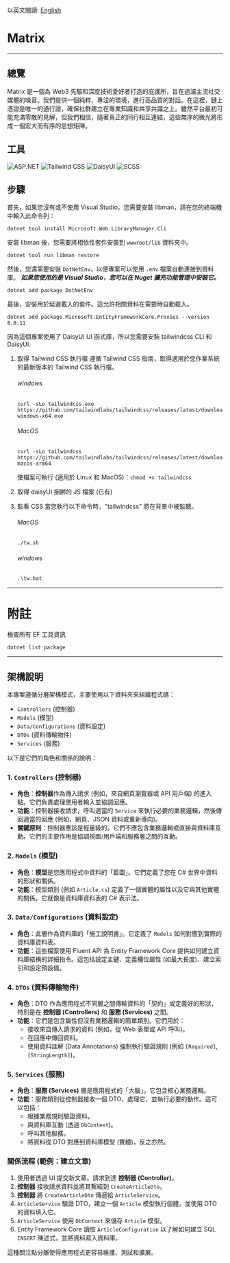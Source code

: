 以英文閱讀: [English](README.md)

# Matrix
---

## 總覽
Matrix 是一個為 Web3 先驅和深度技術愛好者打造的庇護所，旨在過濾主流社交媒體的噪音。我們提供一個純粹、專注的環境，進行高品質的對話。在這裡，鏈上憑證是唯一的通行證，確保社群建立在專業知識和共享共識之上。雖然平台最初可能充滿零散的見解，但我們相信，隨著真正的同行相互連結，這些無序的微光將形成一個宏大而有序的思想矩陣。

## 工具
![ASP.NET](https://img.shields.io/badge/ASP.NET-512BD4?style=for-the-badge&logo=dotnet&logoColor=white) ![Tailwind CSS](https://img.shields.io/badge/Tailwind_CSS-38B2AC?style=for-the-badge&logo=tailwind-css&logoColor=white) ![DaisyUI](https://img.shields.io/badge/daisyui-5A0EF8?style=for-the-badge&logo=daisyui&logoColor=white) ![SCSS](https://img.shields.io/badge/SCSS-CC6699?style=for-the-badge&logo=sass&logoColor=white)


## 步驟
首先，如果您沒有或不使用 Visual Studio，您需要安裝 libman，請在您的終端機中輸入此命令列：
```
dotnet tool install Microsoft.Web.LibraryManager.Cli
```
安裝 libman 後，您需要將相依性套件安裝到 `wwwroot/lib` 資料夾中。
```
dotnet tool run libman restore
```
然後，您還需要安裝 `DotNetEnv`，以便專案可以使用 `.env` 檔案自動連接到資料庫。
<i><b>如果您使用的是 Visual Studio，您可以在 Nuget 擴充功能管理中安裝它。</b></i>
```
dotnet add package DotNetEnv
```
最後，安裝用於延遲載入的套件。這允許相關資料在需要時自動載入。
```
dotnet add package Microsoft.EntityFrameworkCore.Proxies --version 8.0.11
```
因為這個專案使用了 DaisyUI UI 函式庫，所以您需要安裝 tailwindcss CLI 和 DaisyUI.<br>

  1. 取得 Tailwind CSS 執行檔
  遵循 Tailwind CSS 指南，取得適用於您作業系統的最新版本的 Tailwind CSS 執行檔。

      ###### windows
      ```
      curl -sLo tailwindcss.exe https://github.com/tailwindlabs/tailwindcss/releases/latest/download/tailwindcss-windows-x64.exe
      ```
      ###### MacOS
      ```
      curl -sLo tailwindcss https://github.com/tailwindlabs/tailwindcss/releases/latest/download/tailwindcss-macos-arm64
      ```
      使檔案可執行 (適用於 Linux 和 MacOS)：`chmod +x tailwindcss`

  2. 取得 daisyUI 捆綁的 JS 檔案 (已有)
  3. 監看 CSS
      當您執行以下命令時，"tailwindcss" 將在背景中被監聽。
      ###### MacOS
      ```
      ./tw.sh
      ```
      ###### windows
      ```
      .\tw.bat
      ```

---
# 附註

檢查所有 EF 工具資訊
```
dotnet list package
```

---
## 架構說明

本專案遵循分層架構模式，主要使用以下資料夾來組織程式碼：

*   `Controllers` (控制器)
*   `Models` (模型)
*   `Data/Configurations` (資料設定)
*   `DTOs` (資料傳輸物件)
*   `Services` (服務)

以下是它們的角色和關係的說明：

### 1. `Controllers` (控制器)

*   **角色**：**控制器**作為傳入請求 (例如，來自網頁瀏覽器或 API 用戶端) 的進入點。它們負責處理使用者輸入並協調回應。
*   **功能**：控制器接收請求，呼叫適當的 `Service` 來執行必要的業務邏輯，然後傳回適當的回應 (例如，網頁、JSON 資料或重新導向)。
*   **關鍵原則**：控制器應該是輕量級的。它們不應包含業務邏輯或直接與資料庫互動。它們的主要作用是協調視圖/用戶端和服務層之間的互動。

### 2. `Models` (模型)

*   **角色**：**模型**是您應用程式中資料的「藍圖」。它們定義了您在 C# 世界中資料的形狀和關係。
*   **功能**：模型類別 (例如 `Article.cs`) 定義了一個實體的屬性以及它與其他實體的關係。它就像是資料庫資料表的 C# 表示法。

### 3. `Data/Configurations` (資料設定)

*   **角色**：此層作為資料庫的「施工說明書」。它定義了 `Models` 如何對應到實際的資料庫資料表。
*   **功能**：這些檔案使用 Fluent API 為 Entity Framework Core 提供如何建立資料庫結構的詳細指令。這包括設定主鍵、定義欄位屬性 (如最大長度)、建立索引和設定預設值。

### 4. `DTOs` (資料傳輸物件)

*   **角色**：DTO 作為應用程式不同層之間傳輸資料的「契約」或定義好的形狀，特別是在 **控制器 (Controllers)** 和 **服務 (Services)** 之間。
*   **功能**：它們是包含屬性但沒有業務邏輯的簡單類別。它們用於：
    *   接收來自傳入請求的資料 (例如，從 Web 表單或 API 呼叫)。
    *   在回應中傳回資料。
    *   使用資料註解 (Data Annotations) 強制執行驗證規則 (例如 `[Required]`, `[StringLength]`)。

### 5. `Services` (服務)

*   **角色**：**服務 (Services)** 層是應用程式的「大腦」。它包含核心業務邏輯。
*   **功能**：服務類別從控制器接收一個 DTO，處理它，並執行必要的動作。這可以包括：
    *   根據業務規則驗證資料。
    *   與資料庫互動 (透過 `DbContext`)。
    *   呼叫其他服務。
    *   將資料從 DTO 對應到資料庫模型 (實體)，反之亦然。

### 關係流程 (範例：建立文章)

1.  使用者透過 UI 提交新文章。請求到達 **控制器 (Controller)**。
2.  **控制器** 接收請求資料並將其繫結到 `CreateArticleDto`。
3.  **控制器** 將 `CreateArticleDto` 傳遞給 `ArticleService`。
4.  `ArticleService` 驗證 DTO，建立一個 `Article` 模型執行個體，並使用 DTO 的資料填入它。
5.  `ArticleService` 使用 `DbContext` 來儲存 `Article` 模型。
6.  Entity Framework Core 讀取 `ArticleConfiguration` 以了解如何建立 SQL `INSERT` 陳述式，並將資料寫入資料庫。

這種關注點分離使得應用程式更容易維護、測試和擴展。
